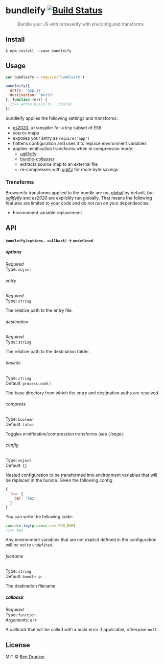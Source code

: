 # bundleify [![Build Status](https://travis-ci.org/bendrucker/bundleify.svg?branch=master)](https://travis-ci.org/bendrucker/bundleify)

> Bundle your JS with browserify with preconfigured transforms


## Install

```
$ npm install --save bundleify
```


## Usage

```js
var bundleify = require('bundleify')

bundleify({
  entry: 'app.js',
  destination: 'build' 
}, function (err) {
  //=> wrote build to `./build`  
})
```

bundleify applies the following settings and transforms:

* [es2020](https://github.com/yoshuawuyts/es2020), a transpiler for a tiny subset of ES6
* source maps
* exposes your entry as `require('app')`
* flattens configuration and uses it to replace environment variables
* applies minification transforms when in compression mode:
  * [uglifyify](https://github.com/hughsk/uglifyify)
  * [bundle-collapser](https://www.npmjs.com/package/bundle-collapser)
  * extracts source map to an external file
  * re-compresses with [uglify](https://github.com/mishoo/UglifyJS2) for more byte savings

### Transforms

Browserify transforms applied to the bundle are not [global](https://github.com/substack/node-browserify#btransformtr-opts) by default, but *uglifyify* and *es2020* are explicitly run globally. That means the following features are limited to your code and do not run on your dependencies:

* Environment variable replacement

## API

#### `bundleify(options, callback)` -> `undefined`

##### options

*Required*  
Type: `object`

###### entry

*Required*  
Type: `string`

The relative path to the entry file.

###### destination

*Required*  
Type: `string`

The relative path to the destination folder.

###### basedir

Type: `string`  
Default: `process.cwd()`

The base directory from which the entry and destination paths are resolved.

###### compress

Type: `boolean`  
Default: `false`

Toggles minification/compression transforms (see *Usage*).

###### config

Type: `object`  
Default: `{}`

Nested configuration to be transformed into environment variables that will be replaced in the bundle. Given the following config:

```js
{
  foo: {
    bar: 'baz'
  }
}
```

You can write the following code:

```js
console.log(process.env.FOO_BAR)
//=> baz
```

Any environment variables that are not explicit defined in the configuration will be set to `undefined`.

###### filename

Type: `string`  
Default: `bundle.js`

The destination filename.

##### callback

*Required*  
Type: `function`  
Arguments: `err`

A callback that will be called with a build error if applicable, otherwise `null`.


## License

MIT © [Ben Drucker](http://bendrucker.me)
